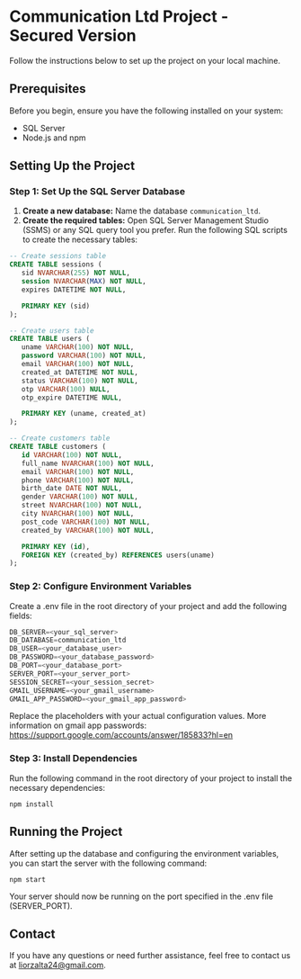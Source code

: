 # Communication Ltd Project - Secured Version

Follow the instructions below to set up the project on your local machine.

## Prerequisites

Before you begin, ensure you have the following installed on your system:

- SQL Server
- Node.js and npm

## Setting Up the Project

### Step 1: Set Up the SQL Server Database

1. **Create a new database:**
   Name the database `communication_ltd`.
2. **Create the required tables:**
   Open SQL Server Management Studio (SSMS) or any SQL query tool you prefer. Run the following SQL scripts to create the necessary tables:

```sql
-- Create sessions table
CREATE TABLE sessions (
   sid NVARCHAR(255) NOT NULL,
   session NVARCHAR(MAX) NOT NULL,
   expires DATETIME NOT NULL,

   PRIMARY KEY (sid)
);

-- Create users table
CREATE TABLE users (
   uname VARCHAR(100) NOT NULL,
   password VARCHAR(100) NOT NULL,
   email VARCHAR(100) NOT NULL,
   created_at DATETIME NOT NULL,
   status VARCHAR(100) NOT NULL,
   otp VARCHAR(100) NULL,
   otp_expire DATETIME NULL,

   PRIMARY KEY (uname, created_at)
);

-- Create customers table
CREATE TABLE customers (
   id VARCHAR(100) NOT NULL,
   full_name NVARCHAR(100) NOT NULL,
   email VARCHAR(100) NOT NULL,
   phone VARCHAR(100) NOT NULL,
   birth_date DATE NOT NULL,
   gender VARCHAR(100) NOT NULL,
   street NVARCHAR(100) NOT NULL,
   city NVARCHAR(100) NOT NULL,
   post_code VARCHAR(100) NOT NULL,
   created_by VARCHAR(100) NOT NULL,

   PRIMARY KEY (id),
   FOREIGN KEY (created_by) REFERENCES users(uname)
);
```

### Step 2: Configure Environment Variables

Create a .env file in the root directory of your project and add the following fields:

```sql
DB_SERVER=<your_sql_server>
DB_DATABASE=communication_ltd
DB_USER=<your_database_user>
DB_PASSWORD=<your_database_password>
DB_PORT=<your_database_port>
SERVER_PORT=<your_server_port>
SESSION_SECRET=<your_session_secret>
GMAIL_USERNAME=<your_gmail_username>
GMAIL_APP_PASSWORD=<your_gmail_app_password>
```

Replace the placeholders with your actual configuration values.
More information on gmail app passwords: https://support.google.com/accounts/answer/185833?hl=en

### Step 3: Install Dependencies

Run the following command in the root directory of your project to install the necessary dependencies:

```
npm install
```

## Running the Project

After setting up the database and configuring the environment variables, you can start the server with the following command:

```
npm start
```

Your server should now be running on the port specified in the .env file (SERVER_PORT).

## Contact

If you have any questions or need further assistance, feel free to contact us at liorzalta24@gmail.com.
